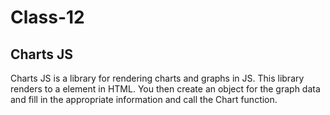 # Class-12

## Charts JS

Charts JS is a library for rendering charts and graphs in JS. This library renders to a <canvas> element in HTML. You then create an object for the graph data and fill in the appropriate information and call the Chart function.